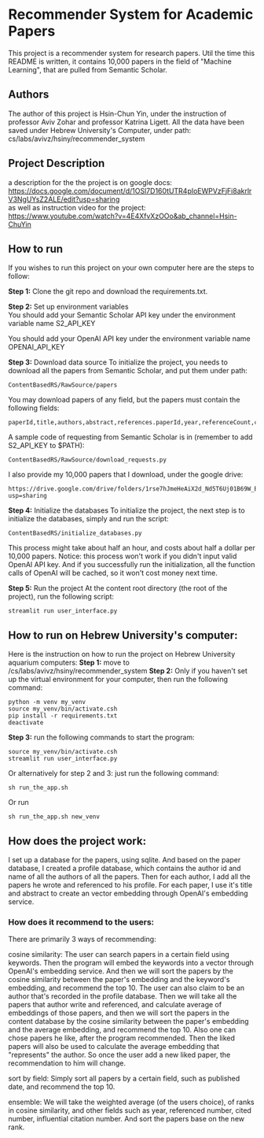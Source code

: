 # Recommender System for Academic Papers
This project is a recommender system for research papers. Util the time this README is written, it contains 10,000
papers in the field of "Machine Learning", that are pulled from Semantic Scholar.

## Authors
The author of this project is Hsin-Chun Yin, under the instruction of professor Aviv Zohar and professor Katrina Ligett.
All the data have been saved under Hebrew University's Computer, under path:
cs/labs/avivz/hsiny/recommender_system

## Project Description
a description for the the project is on google docs:
https://docs.google.com/document/d/1OSl7D160tUTR4pIoEWPVzFjFi8akrlrV3NgUYsZ2ALE/edit?usp=sharing   
as well as instruction video for the project:  
https://www.youtube.com/watch?v=4E4XfvXzOOo&ab_channel=Hsin-ChuYin

## How to run
If you wishes to run this project on your own computer here are the steps to follow:

**Step 1:** Clone the git repo and download the requirements.txt.  

**Step 2:** Set up environment variables  
You should add your Semantic Scholar API key under the environment variable name S2_API_KEY

You should add your OpenAI API key under the environment variable name OPENAI_API_KEY

**Step 3:** Download data source
To initialize the project, you needs to download all the papers from Semantic Scholar, and put them under path:
    
    ContentBasedRS/RawSource/papers

You may download papers of any field, but the papers must contain the following fields:
    
    paperId,title,authors,abstract,references.paperId,year,referenceCount,citationCount,influentialCitationCount

A sample code of requesting from Semantic Scholar is in (remember to add S2_API_KEY to $PATH):
    
    ContentBasedRS/RawSource/download_requests.py

I also provide my 10,000 papers that I download, under the google drive:
    
    https://drive.google.com/drive/folders/1rse7hJmeHeAiX2d_Nd5T6Uj01B69W_Bx?usp=sharing

**Step 4:** Initialize the databases
To initialize the project, the next step is to initialize the databases, simply and run the script:
    
    ContentBasedRS/initialize_databases.py

This process might take about half an hour, and costs about half a dollar per 10,000 papers. Notice: this process won't work if you didn't input valid OpenAI API key. And if you successfully run the initialization, all the function calls of OpenAI will be cached, so it won't cost money next time.

**Step 5:** Run the project
At the content root directory (the root of the project), run the following script:
    
    streamlit run user_interface.py




## How to run on Hebrew University's computer:
Here is the instruction on how to run the project on Hebrew University aquarium computers:
**Step 1:** move to /cs/labs/avivz/hsiny/recommender_system
**Step 2:** Only if you haven't set up the virtual environment for your computer, then run the following command:
    
    python -m venv my_venv
    source my_venv/bin/activate.csh
    pip install -r requirements.txt
    deactivate
**Step 3:** run the following commands to start the program:
    
    source my_venv/bin/activate.csh
    streamlit run user_interface.py

Or alternatively for step 2 and 3: just run the following command:
    
    sh run_the_app.sh
Or run
    
    sh run_the_app.sh new_venv




## How does the project work:
I set up a database for the papers, using sqlite. And based on the paper database, I created a profile database, which
contains the author id and name of all the authors of all the papers. Then for each author, I add all the papers he
wrote and referenced to his profile. For each paper, I use it's title and abstract to create an vector embedding through
OpenAI's embedding service.

### How does it recommend to the users:
There are primarily 3 ways of recommending:

cosine similarity:
The user can search papers in a certain field using keywords. Then the program will embed the keywords into a vector through OpenAI's embedding service. And then we will sort the papers by the cosine similarity between the paper's embedding and the keyword's embedding, and recommend the top 10.
The user can also claim to be an author that's recorded in the profile database. Then we will take all the papers that author write and referenced, and calculate average of embeddings of those papers, and then we will sort the papers in the content database by the cosine similarity between the paper's embedding and the average embedding, and recommend the top 10.
Also one can chose papers he like, after the program recommended. Then the liked papers will also be used to calculate the average embedding that "represents" the author. So once the user add a new liked paper, the recommendation to him will change.

sort by field:
Simply sort all papers by a certain field, such as published date, and recommend the top 10.

ensemble:
We will take the weighted average (of the users choice), of ranks in cosine similarity, and other fields such as year, referenced number, cited number, influential citation number. And sort the papers base on the new rank.










